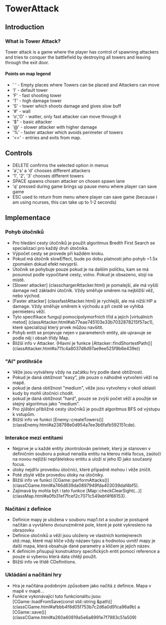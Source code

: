 TowerAttack
=============

## Introduction

### What is Tower Attack?
Tower attack is a game where the player has control of spawning attackers and tries to conquer the battlefield 
by destroying all towers and leaving through the exit door.


#### Points on map legend
- ' ' - Empty places where Towers can be placed and Attackers can move
- 'I' - default tower
- 'F' - fast shooting tower
- 'T' - high damage tower
- 'S' - tower which shoots damage and gives slow buff
- '#' - wall
- 'o','O' - watter, only fast attacker can move through it
- '$" - basic attacker
- '@' - slower attacker with higher damage
- '%' - faster attacker which avoids perimeter of towers
- '<=' - entries and exits from map.


## Controls
- DELETE confirms the selected option in menus
- 'a','s' a 'd' chooses different attackers
- '1', '2', '3' chooses different towers
- SPACE spawns chosen attacker on chosen spawn lane
- 'q' pressed during game brings up pause menu where player can save game 
- ESC used to return from menu where player can save game (because i am using ncurses, this can take up to 1-2 seconds)

## Implementace

### Pohyb útočníků
- Pro hledání cesty útočníků je použit algoritmus Bredth First Search se specializací pro každý druh útočníka.
- Výpočet cesty se provede při každém kroku.
- Pokud má útočník slowEffect, bude po dobu platnosti jeho pohyb ~1.5x zpomalen dokud efekt nevyprší.
- Útočník se pohybuje pouze pokud je na dalším políčku, kam se má posunout podle vypočítané cesty, volno. Pokud je obsazeno, stojí na místě.
- [Slower attacker] (classchargerAttacker.html) je pomalejší, ale má vyšší damage než základní útočník. Vždy směřuje směrem na nejbližší věž, nebo východ.
- [Faster attacker] (classfastAttacker.html) je rychlejší, ale má nižší HP a damage. Vždy směřuje směrem k východu a při cestě se vyhíbá permieteru věží.
- Tyto specifikace fungují pomocípolymorfních tříd a jejich [virtuálních metod] (classAttacker.html#ab77eae745103e33b7032878215f57ac1), které specializují který prvek můžou navšítit.
- Pohyb entit se projevuje nejen v parameterch entity, ale upravuje se podle něj i obsah třídy Map.
- Bližší info v Attacker. (Hlavní je funkce [Attacker::findShortestPath()] (classAttacker.html#a711c4a8037d8d97ae9ee525f9b6e439e))

### "AI" protihráče
- Věže jsou vytvářeny vždy na začátku hry podle dané obtížnosti.
- Pokud je daná obtížnost "easy", jde pouze o náhodné vytvoření věží na mapě.
- pokud je daná obtížnost "medium", věže jsou vytvořeny v okolí oblasti kudy by mohli útočníci chodit.
- pokud je daná obtížnost "hard", pouze se zvýší počet věží a použije se stejný algoritmus jako "medium".
- Pro zjištění přibližné cesty útočníků je použit algoritmus BFS od výstupu k vstupům.
- Bližší info ve funkci [Enemy::createTowers()] (classEnemy.html#a238798e0d954a7ee3b6fafb592151cde).

### Interakce mezi entitami
- Nejprve je u každé entity zkontrolován perimetr, který je stanoven v definičním souboru a pokud nenašla entitu na kterou měla focus, 
zaútočí na novou nejližší nepřátelskou entitu a uloží si jeho ID jako současný focus. 
- útoky nejdřív provedou útočníci, které případně mohou i věže zničit.
- Poté zbylé věže provedou útoky na útočníky.
- Bližší info ve funkci [CGame::performAttacks()] (classCGame.html#a746d639da0897949fda403039daf4bf5).
- Zajímavá by mohla být i tato funkce [Map::checkClearSight(...)] (classMap.html#a0fb31ef7fcef2c7071c549ebf4f66153).

### Načítání z definice
- Definice mapy je uložena v souboru map1.txt a soubor je postupně načítán a vyvtářeno dvourozměrné pole, které je poté vykresleno na obrazovku
- Definice útočníků a věží jsou uloženy ve vlastních kontejnerech std::map, které mají klíče vždy názaev typu a hodnotou
uvnitř mapy je další mapa, která obsahuje dané parametry a klíčem je jejich název.
- K definicím přisupují konstruktory specifických entit pomocí reference a pouze si vyberou která data chtějí použít.
- Bližší info ve třídě CDefinitions.
### Ukládání a načítání hry
- Hra je načítána podobným způsobem jako načítá z definice. Mapa v mapě v mapě... 
- Funkce vykonávající tuto funkcionalitu jsou: 
[CGame::loadFromSave(const std::string &path)] (classCGame.html#afbbb4f8d05f753b7c2d6a0d91ca96a9b) a
[CGame::save()] (classCGame.html#a260a60819a5e6a8991e7f7983c51a509) 


